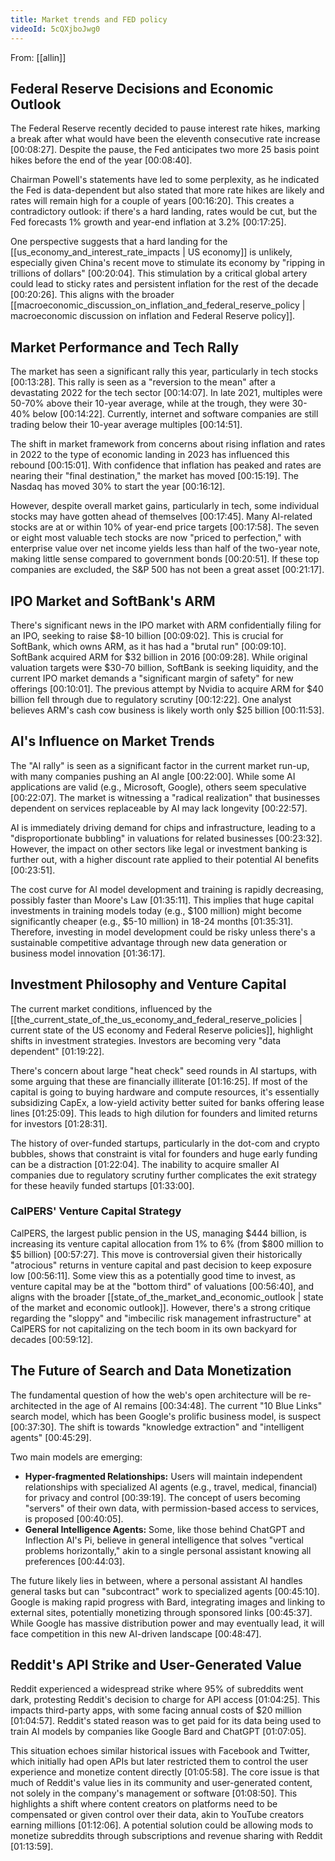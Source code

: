 ```yaml
---
title: Market trends and FED policy
videoId: 5cQXjboJwg0
---
```


From: [[allin]] <br/> 

## Federal Reserve Decisions and Economic Outlook
The Federal Reserve recently decided to pause interest rate hikes, marking a break after what would have been the eleventh consecutive rate increase <a class="yt-timestamp" data-t="00:08:27">[00:08:27]</a>. Despite the pause, the Fed anticipates two more 25 basis point hikes before the end of the year <a class="yt-timestamp" data-t="00:08:40">[00:08:40]</a>.

Chairman Powell's statements have led to some perplexity, as he indicated the Fed is data-dependent but also stated that more rate hikes are likely and rates will remain high for a couple of years <a class="yt-timestamp" data-t="00:16:20">[00:16:20]</a>. This creates a contradictory outlook: if there's a hard landing, rates would be cut, but the Fed forecasts 1% growth and year-end inflation at 3.2% <a class="yt-timestamp" data-t="00:17:25">[00:17:25]</a>.

One perspective suggests that a hard landing for the [[us_economy_and_interest_rate_impacts | US economy]] is unlikely, especially given China's recent move to stimulate its economy by "ripping in trillions of dollars" <a class="yt-timestamp" data-t="00:20:04">[00:20:04]</a>. This stimulation by a critical global artery could lead to sticky rates and persistent inflation for the rest of the decade <a class="yt-timestamp" data-t="00:20:26">[00:20:26]</a>. This aligns with the broader [[macroeconomic_discussion_on_inflation_and_federal_reserve_policy | macroeconomic discussion on inflation and Federal Reserve policy]].

## Market Performance and Tech Rally
The market has seen a significant rally this year, particularly in tech stocks <a class="yt-timestamp" data-t="00:13:28">[00:13:28]</a>. This rally is seen as a "reversion to the mean" after a devastating 2022 for the tech sector <a class="yt-timestamp" data-t="00:14:07">[00:14:07]</a>. In late 2021, multiples were 50-70% above their 10-year average, while at the trough, they were 30-40% below <a class="yt-timestamp" data-t="00:14:22">[00:14:22]</a>. Currently, internet and software companies are still trading below their 10-year average multiples <a class="yt-timestamp" data-t="00:14:51">[00:14:51]</a>.

The shift in market framework from concerns about rising inflation and rates in 2022 to the type of economic landing in 2023 has influenced this rebound <a class="yt-timestamp" data-t="00:15:01">[00:15:01]</a>. With confidence that inflation has peaked and rates are nearing their "final destination," the market has moved <a class="yt-timestamp" data-t="00:15:19">[00:15:19]</a>. The Nasdaq has moved 30% to start the year <a class="yt-timestamp" data-t="00:16:12">[00:16:12]</a>.

However, despite overall market gains, particularly in tech, some individual stocks may have gotten ahead of themselves <a class="yt-timestamp" data-t="00:17:45">[00:17:45]</a>. Many AI-related stocks are at or within 10% of year-end price targets <a class="yt-timestamp" data-t="00:17:58">[00:17:58]</a>. The seven or eight most valuable tech stocks are now "priced to perfection," with enterprise value over net income yields less than half of the two-year note, making little sense compared to government bonds <a class="yt-timestamp" data-t="00:20:51">[00:20:51]</a>. If these top companies are excluded, the S&P 500 has not been a great asset <a class="yt-timestamp" data-t="00:21:17">[00:21:17]</a>.

## IPO Market and SoftBank's ARM
There's significant news in the IPO market with ARM confidentially filing for an IPO, seeking to raise $8-10 billion <a class="yt-timestamp" data-t="00:09:02">[00:09:02]</a>. This is crucial for SoftBank, which owns ARM, as it has had a "brutal run" <a class="yt-timestamp" data-t="00:09:10">[00:09:10]</a>. SoftBank acquired ARM for $32 billion in 2016 <a class="yt-timestamp" data-t="00:09:28">[00:09:28]</a>. While original valuation targets were $30-70 billion, SoftBank is seeking liquidity, and the current IPO market demands a "significant margin of safety" for new offerings <a class="yt-timestamp" data-t="00:10:01">[00:10:01]</a>. The previous attempt by Nvidia to acquire ARM for $40 billion fell through due to regulatory scrutiny <a class="yt-timestamp" data-t="00:12:22">[00:12:22]</a>. One analyst believes ARM's cash cow business is likely worth only $25 billion <a class="yt-timestamp" data-t="00:11:53">[00:11:53]</a>.

## AI's Influence on Market Trends
The "AI rally" is seen as a significant factor in the current market run-up, with many companies pushing an AI angle <a class="yt-timestamp" data-t="00:22:00">[00:22:00]</a>. While some AI applications are valid (e.g., Microsoft, Google), others seem speculative <a class="yt-timestamp" data-t="00:22:07">[00:22:07]</a>. The market is witnessing a "radical realization" that businesses dependent on services replaceable by AI may lack longevity <a class="yt-timestamp" data-t="00:22:57">[00:22:57]</a>.

AI is immediately driving demand for chips and infrastructure, leading to a "disproportionate bubbling" in valuations for related businesses <a class="yt-timestamp" data-t="00:23:32">[00:23:32]</a>. However, the impact on other sectors like legal or investment banking is further out, with a higher discount rate applied to their potential AI benefits <a class="yt-timestamp" data-t="00:23:51">[00:23:51]</a>.

The cost curve for AI model development and training is rapidly decreasing, possibly faster than Moore's Law <a class="yt-timestamp" data-t="01:35:11">[01:35:11]</a>. This implies that huge capital investments in training models today (e.g., $100 million) might become significantly cheaper (e.g., $5-10 million) in 18-24 months <a class="yt-timestamp" data-t="01:35:31">[01:35:31]</a>. Therefore, investing in model development could be risky unless there's a sustainable competitive advantage through new data generation or business model innovation <a class="yt-timestamp" data-t="01:36:17">[01:36:17]</a>.

## Investment Philosophy and Venture Capital
The current market conditions, influenced by the [[the_current_state_of_the_us_economy_and_federal_reserve_policies | current state of the US economy and Federal Reserve policies]], highlight shifts in investment strategies. Investors are becoming very "data dependent" <a class="yt-timestamp" data-t="01:19:22">[01:19:22]</a>.

There's concern about large "heat check" seed rounds in AI startups, with some arguing that these are financially illiterate <a class="yt-timestamp" data-t="01:16:25">[01:16:25]</a>. If most of the capital is going to buying hardware and compute resources, it's essentially subsidizing CapEx, a low-yield activity better suited for banks offering lease lines <a class="yt-timestamp" data-t="01:25:09">[01:25:09]</a>. This leads to high dilution for founders and limited returns for investors <a class="yt-timestamp" data-t="01:28:31">[01:28:31]</a>.

The history of over-funded startups, particularly in the dot-com and crypto bubbles, shows that constraint is vital for founders and huge early funding can be a distraction <a class="yt-timestamp" data-t="01:22:04">[01:22:04]</a>. The inability to acquire smaller AI companies due to regulatory scrutiny further complicates the exit strategy for these heavily funded startups <a class="yt-timestamp" data-t="01:33:00">[01:33:00]</a>.

### CalPERS' Venture Capital Strategy
CalPERS, the largest public pension in the US, managing $444 billion, is increasing its venture capital allocation from 1% to 6% (from $800 million to $5 billion) <a class="yt-timestamp" data-t="00:57:27">[00:57:27]</a>. This move is controversial given their historically "atrocious" returns in venture capital and past decision to keep exposure low <a class="yt-timestamp" data-t="00:56:11">[00:56:11]</a>. Some view this as a potentially good time to invest, as venture capital may be at the "bottom third" of valuations <a class="yt-timestamp" data-t="00:56:40">[00:56:40]</a>, and aligns with the broader [[state_of_the_market_and_economic_outlook | state of the market and economic outlook]]. However, there's a strong critique regarding the "sloppy" and "imbecilic risk management infrastructure" at CalPERS for not capitalizing on the tech boom in its own backyard for decades <a class="yt-timestamp" data-t="00:59:12">[00:59:12]</a>.

## The Future of Search and Data Monetization
The fundamental question of how the web's open architecture will be re-architected in the age of AI remains <a class="yt-timestamp" data-t="00:34:48">[00:34:48]</a>. The current "10 Blue Links" search model, which has been Google's prolific business model, is suspect <a class="yt-timestamp" data-t="00:37:30">[00:37:30]</a>. The shift is towards "knowledge extraction" and "intelligent agents" <a class="yt-timestamp" data-t="00:45:29">[00:45:29]</a>.

Two main models are emerging:
*   **Hyper-fragmented Relationships:** Users will maintain independent relationships with specialized AI agents (e.g., travel, medical, financial) for privacy and control <a class="yt-timestamp" data-t="00:39:19">[00:39:19]</a>. The concept of users becoming "servers" of their own data, with permission-based access to services, is proposed <a class="yt-timestamp" data-t="00:40:05">[00:40:05]</a>.
*   **General Intelligence Agents:** Some, like those behind ChatGPT and Inflection AI's Pi, believe in general intelligence that solves "vertical problems horizontally," akin to a single personal assistant knowing all preferences <a class="yt-timestamp" data-t="00:44:03">[00:44:03]</a>.

The future likely lies in between, where a personal assistant AI handles general tasks but can "subcontract" work to specialized agents <a class="yt-timestamp" data-t="00:45:10">[00:45:10]</a>. Google is making rapid progress with Bard, integrating images and linking to external sites, potentially monetizing through sponsored links <a class="yt-timestamp" data-t="00:45:37">[00:45:37]</a>. While Google has massive distribution power and may eventually lead, it will face competition in this new AI-driven landscape <a class="yt-timestamp" data-t="00:48:47">[00:48:47]</a>.

## Reddit's API Strike and User-Generated Value
Reddit experienced a widespread strike where 95% of subreddits went dark, protesting Reddit's decision to charge for API access <a class="yt-timestamp" data-t="01:04:25">[01:04:25]</a>. This impacts third-party apps, with some facing annual costs of $20 million <a class="yt-timestamp" data-t="01:04:57">[01:04:57]</a>. Reddit's stated reason was to get paid for its data being used to train AI models by companies like Google Bard and ChatGPT <a class="yt-timestamp" data-t="01:07:05">[01:07:05]</a>.

This situation echoes similar historical issues with Facebook and Twitter, which initially had open APIs but later restricted them to control the user experience and monetize content directly <a class="yt-timestamp" data-t="01:05:58">[01:05:58]</a>. The core issue is that much of Reddit's value lies in its community and user-generated content, not solely in the company's management or software <a class="yt-timestamp" data-t="01:08:50">[01:08:50]</a>. This highlights a shift where content creators on platforms need to be compensated or given control over their data, akin to YouTube creators earning millions <a class="yt-timestamp" data-t="01:12:06">[01:12:06]</a>. A potential solution could be allowing mods to monetize subreddits through subscriptions and revenue sharing with Reddit <a class="yt-timestamp" data-t="01:13:59">[01:13:59]</a>.